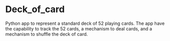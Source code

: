 # Deck_of_card
Python app to represent a standard deck of 52 playing cards. The app have the capability to track the 52 cards, a mechanism to deal cards, and a mechanism to shuffle the deck of card.
